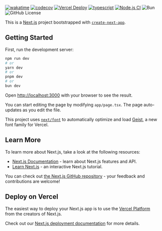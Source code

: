 [![wakatime](https://wakatime.com/badge/user/a0b906ce-b8e7-4463-8bce-383238df6d4b/project/1fef3599-9317-4cbf-9885-96470bf9239f.svg)](https://wakatime.com/badge/user/a0b906ce-b8e7-4463-8bce-383238df6d4b/project/1fef3599-9317-4cbf-9885-96470bf9239f)
[![codecov](https://codecov.io/gh/ragaeeb/ilmtest-stats/graph/badge.svg?token=ZD0WHFWUF5)](https://codecov.io/gh/ragaeeb/ilmtest-stats)
[![Vercel Deploy](https://deploy-badge.vercel.app/vercel/ilmtest-stats)](https://ilmtest-stats.vercel.app)
[![typescript](https://badgen.net/badge/icon/typescript?icon=typescript&label&color=blue)](https://www.typescriptlang.org)
[![Node.js CI](https://github.com/ragaeeb/ilmtest-stats/actions/workflows/build.yml/badge.svg)](https://github.com/ragaeeb/ilmtest-stats/actions/workflows/build.yml)
![Bun](https://img.shields.io/badge/Bun-%23000000.svg?style=for-the-badge&logo=bun&logoColor=white)
![GitHub License](https://img.shields.io/github/license/ragaeeb/ilmtest-stats)

This is a [Next.js](https://nextjs.org) project bootstrapped with [`create-next-app`](https://nextjs.org/docs/app/api-reference/cli/create-next-app).

## Getting Started

First, run the development server:

```bash
npm run dev
# or
yarn dev
# or
pnpm dev
# or
bun dev
```

Open [http://localhost:3000](http://localhost:3000) with your browser to see the result.

You can start editing the page by modifying `app/page.tsx`. The page auto-updates as you edit the file.

This project uses [`next/font`](https://nextjs.org/docs/app/building-your-application/optimizing/fonts) to automatically optimize and load [Geist](https://vercel.com/font), a new font family for Vercel.

## Learn More

To learn more about Next.js, take a look at the following resources:

- [Next.js Documentation](https://nextjs.org/docs) - learn about Next.js features and API.
- [Learn Next.js](https://nextjs.org/learn) - an interactive Next.js tutorial.

You can check out [the Next.js GitHub repository](https://github.com/vercel/next.js) - your feedback and contributions are welcome!

## Deploy on Vercel

The easiest way to deploy your Next.js app is to use the [Vercel Platform](https://vercel.com/new?utm_medium=default-template&filter=next.js&utm_source=create-next-app&utm_campaign=create-next-app-readme) from the creators of Next.js.

Check out our [Next.js deployment documentation](https://nextjs.org/docs/app/building-your-application/deploying) for more details.
